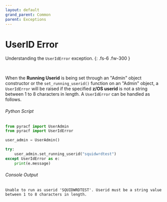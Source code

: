 ```yaml
---
layout: default
grand_parent: Common
parent: Exceptions
---
```


# UserID Error

Understanding the `UserIdError` exception.
{: .fs-6 .fw-300 }

&nbsp;

When the **Running Userid** is being set through an "Admin" object constructor or the `set_running_userid()` function on an "Admin" object, a `UserIdError` will be raised if the specified **z/OS userid** is not a string between 1 to 8 characters in length. A `UserIdError` can be handled as follows.

###### Python Script
```python
from pyracf import UserAdmin
from pyracf import UserIdError

user_admin = UserAdmin()

try:
    user_admin.set_running_userid("squidwrdtest")
except UserIdError as e:
    print(e.message)
```

###### Console Output
```console
Unable to run as userid 'SQUIDWRDTEST'. Userid must be a string value between 1 to 8 characters in length.

```